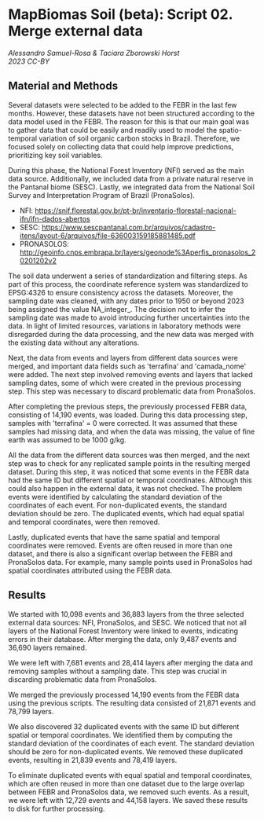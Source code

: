 # MapBiomas Soil (beta): Script 02. Merge external data

_Alessandro Samuel-Rosa & Taciara Zborowski Horst_<br>
_2023 CC-BY_

## Material and Methods

Several datasets were selected to be added to the FEBR in the last few months. However, these
datasets have not been structured according to the data model used in the FEBR. The reason for this
is that our main goal was to gather data that could be easily and readily used to model the
spatio-temporal variation of soil organic carbon stocks in Brazil. Therefore, we focused solely on
collecting data that could help improve predictions, prioritizing key soil variables.

During this phase, the National Forest Inventory (NFI) served as the main data source. Additionally,
we included data from a private natural reserve in the Pantanal biome (SESC). Lastly, we integrated
data from the National Soil Survey and Interpretation Program of Brazil (PronaSolos).

* NFI: <https://snif.florestal.gov.br/pt-br/inventario-florestal-nacional-ifn/ifn-dados-abertos>
* SESC: <https://www.sescpantanal.com.br/arquivos/cadastro-itens/layout-6/arquivos/file-636003159185881485.pdf>
* PRONASOLOS: <http://geoinfo.cnps.embrapa.br/layers/geonode%3Aperfis_pronasolos_20201202v2>

The soil data underwent a series of standardization and filtering steps. As part of this process,
the coordinate reference system was standardized to EPSG:4326 to ensure consistency across the
datasets. Moreover, the sampling date was cleaned, with any dates prior to 1950 or beyond 2023 being
assigned the value NA_integer_. The decision not to infer the sampling date was made to avoid
introducing further uncertainties into the data. In light of limited resources, variations in
laboratory methods were disregarded during the data processing, and the new data was merged with the
existing data without any alterations.

Next, the data from events and layers from different data sources were merged, and important data
fields such as 'terrafina' and 'camada_nome' were added. The next step involved removing events and
layers that lacked sampling dates, some of which were created in the previous processing step. This
step was necessary to discard problematic data from PronaSolos.

After completing the previous steps, the previously processed FEBR data, consisting of 14,190
events, was loaded. During this data processing step, samples with 'terrafina' = 0 were corrected.
It was assumed that these samples had missing data, and when the data was missing, the value of fine
earth was assumed to be 1000 g/kg.

All the data from the different data sources was then merged, and the next step was to check for any
replicated sample points in the resulting merged dataset. During this step, it was noticed that some
events in the FEBR data had the same ID but different spatial or temporal coordinates. Although this
could also happen in the external data, it was not checked. The problem events were identified by
calculating the standard deviation of the coordinates of each event. For non-duplicated events, the
standard deviation should be zero. The duplicated events, which had equal spatial and temporal
coordinates, were then removed.

Lastly, duplicated events that have the same spatial and temporal coordinates were removed. Events
are often reused in more than one dataset, and there is also a significant overlap between the FEBR
and PronaSolos data. For example, many sample points used in PronaSolos had spatial coordinates
attributed using the FEBR data.

## Results

We started with 10,098 events and 36,883 layers from the three selected external data sources: NFI,
PronaSolos, and SESC. We noticed that not all layers of the National Forest Inventory were linked to
events, indicating errors in their database. After merging the data, only 9,487 events and 36,690
layers remained.

We were left with 7,681 events and 28,414 layers after merging the data and removing samples without
a sampling date. This step was crucial in discarding problematic data from PronaSolos.

We merged the previously processed 14,190 events from the FEBR data using the previous scripts. The
resulting data consisted of 21,871 events and 78,799 layers.

We also discovered 32 duplicated events with the same ID but different spatial or temporal
coordinates. We identified them by computing the standard deviation of the coordinates of each
event. The standard deviation should be zero for non-duplicated events. We removed these duplicated
events, resulting in 21,839 events and 78,419 layers.

To eliminate duplicated events with equal spatial and temporal coordinates, which are often reused
in more than one dataset due to the large overlap between FEBR and PronaSolos data, we removed such
events. As a result, we were left with 12,729 events and 44,158 layers. We saved these results to
disk for further processing.
